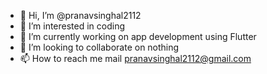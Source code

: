 - 👋 Hi, I’m @pranavsinghal2112
- 👀 I’m interested in coding
- 🌱 I’m currently working on app development using Flutter
- 💞️ I’m looking to collaborate on nothing
- 📫 How to reach me mail pranavsinghal2112@gmail.com

<!---
pranavsinghal2112/pranavsinghal2112 is a ✨ special ✨ repository because its `README.md` (this file) appears on your GitHub profile.
You can click the Preview link to take a look at your changes.
--->
